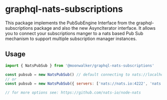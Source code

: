# graphql-nats-subscriptions

This package implements the PubSubEngine Interface from the graphql-subscriptions package and also the new AsyncIterator interface. It allows you to connect your subscriptions manger to a nats based Pub Sub mechanism to support multiple subscription manager instances.

## Usage

```javascript
import { NatsPubSub } from '@moonwalker/graphql-nats-subscriptions'

const pubsub = new NatsPubSub() // default connecting to nats://localhost:4222
// or
const pubsub = new NatsPubSub({ servers: ['nats://nats.io:4222', 'nats://nats.io:5222', 'nats://nats.io:6222'] })

// for more options see: https://github.com/nats-io/node-nats
```
